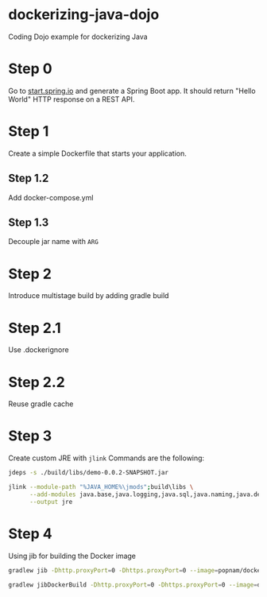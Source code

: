 # dockerizing-java-dojo
Coding Dojo example for dockerizing Java

# Step 0
Go to [start.spring.io](https://start.spring.io/) and generate a Spring Boot app.
It should return "Hello World" HTTP response on a REST API. 

# Step 1
Create a simple Dockerfile that starts your application.

## Step 1.2
Add docker-compose.yml

## Step 1.3
Decouple jar name with `ARG`

# Step 2
Introduce multistage build by adding gradle build

# Step 2.1
Use .dockerignore

# Step 2.2
Reuse gradle cache

# Step 3
Create custom JRE with `jlink`
Commands are the following:
```bash
jdeps -s ./build/libs/demo-0.0.2-SNAPSHOT.jar
```

```bash
jlink --module-path "%JAVA_HOME%\jmods";build\libs \
      --add-modules java.base,java.logging,java.sql,java.naming,java.desktop,java.security.jgss,java.management,java.instrument \
      --output jre
```

# Step 4
Using jib for building the Docker image
```bash
gradlew jib -Dhttp.proxyPort=0 -Dhttps.proxyPort=0 --image=popnam/dockerizing-java-dojo
```

```bash
gradlew jibDockerBuild -Dhttp.proxyPort=0 -Dhttps.proxyPort=0 --image=dockerizing-java-dojo
```